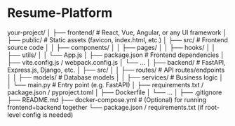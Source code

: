 # Resume-Platform

your-project/
│
├── frontend/         # React, Vue, Angular, or any UI framework
│   ├── public/       # Static assets (favicon, index.html, etc.)
│   ├── src/          # Frontend source code
│   │   ├── components/
│   │   ├── pages/
│   │   ├── hooks/
│   │   ├── utils/
│   │   └── App.js
│   ├── package.json  # Frontend dependencies
│   ├── vite.config.js / webpack.config.js
│   └── ...
│
├── backend/          # FastAPI, Express.js, Django, etc.
│   ├── src/
│   │   ├── routes/   # API routes/endpoints
│   │   ├── models/   # Database models
│   │   ├── services/ # Business logic
│   │   └── main.py   # Entry point (e.g. FastAPI)
│   ├── requirements.txt / package.json / pyproject.toml
│   ├── Dockerfile
│   └── ...
│
├── .gitignore
├── README.md
├── docker-compose.yml   # (Optional) for running frontend+backend together
└── package.json / requirements.txt (if root-level config is needed)
